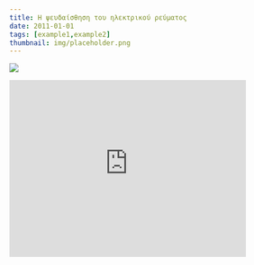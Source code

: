 ```yaml
---
title: Η ψευδαίσθηση του ηλεκτρικού ρεύματος
date: 2011-01-01
tags: [example1,example2]
thumbnail: img/placeholder.png
---
```

![](http://www.giatimpampa.gr/wp-content/uploads/2010/09/acdc_logo11-300x225.jpg)

<iframe allowfullscreen="allowfullscreen" frameborder="0" height="315" src="http://www.youtube.com/embed/VvxrDJnCLLQ" width="420"></iframe>
